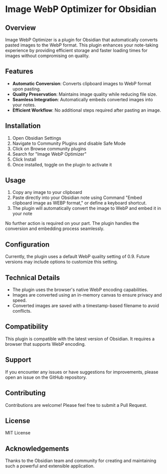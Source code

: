 # Image WebP Optimizer for Obsidian

## Overview

Image WebP Optimizer is a plugin for Obsidian that automatically converts pasted images to the WebP format. This plugin enhances your note-taking experience by providing efficient storage and faster loading times for images without compromising on quality.

## Features

- **Automatic Conversion**: Converts clipboard images to WebP format upon pasting.
- **Quality Preservation**: Maintains image quality while reducing file size.
- **Seamless Integration**: Automatically embeds converted images into your notes.
- **Efficient Workflow**: No additional steps required after pasting an image.

## Installation

1. Open Obsidian Settings
2. Navigate to Community Plugins and disable Safe Mode
3. Click on Browse community plugins
4. Search for "Image WebP Optimizer"
5. Click Install
6. Once installed, toggle on the plugin to activate it

## Usage

1. Copy any image to your clipboard
2. Paste directly into your Obsidian note using Command "Embed clipboard image as WEBP format," or define a keyboard shortcut.
3. The plugin will automatically convert the image to WebP and embed it in your note

No further action is required on your part. The plugin handles the conversion and embedding process seamlessly.

## Configuration

Currently, the plugin uses a default WebP quality setting of 0.9. Future versions may include options to customize this setting.

## Technical Details

- The plugin uses the browser's native WebP encoding capabilities.
- Images are converted using an in-memory canvas to ensure privacy and speed.
- Converted images are saved with a timestamp-based filename to avoid conflicts.

## Compatibility

This plugin is compatible with the latest version of Obsidian. It requires a browser that supports WebP encoding.

## Support

If you encounter any issues or have suggestions for improvements, please open an issue on the GitHub repository.

## Contributing

Contributions are welcome! Please feel free to submit a Pull Request.

## License

MIT License

## Acknowledgements

Thanks to the Obsidian team and community for creating and maintaining such a powerful and extensible application.
